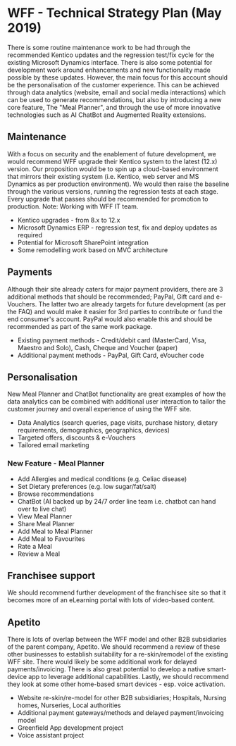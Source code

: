 # WFF - Technical Strategy Plan (May 2019)

There is some routine maintenance work to be had through the recommended Kentico updates and the regression test/fix cycle for the existing Microsoft Dynamics interface.  There is also some potential for development work around enhancements and new functionality made possible by these updates.  However, the main focus for this account should be the personalisation of the customer experience. This can be achieved through data analytics (website, email and social media interactions) which can be used to generate recommendations, but also by introducing a new core feature, The "Meal Planner", and through the use of more innovative technologies such as AI ChatBot and Augmented Reality extensions.

## Maintenance

With a focus on security and the enablement of future development, we would recommend WFF upgrade their Kentico system to the latest (12.x) version.  Our proposition would be to spin up a cloud-based environment that mirrors their existing system (i.e. Kentico, web server and MS Dynamics as per production environment).
We would then raise the baseline through the various versions, running the regression tests at each stage.
Every upgrade that passes should be recommended for promotion to production.  Note: Working with WFF IT team.

* Kentico upgrades - from 8.x to 12.x
* Microsoft Dynamics ERP - regression test, fix and deploy updates as required
* Potential for Microsoft SharePoint integration
* Some remodelling work based on MVC architecture
  
## Payments

Although their site already caters for major payment providers, there are 3 additional methods that should be recommended; PayPal, Gift card and e-Vouchers.  The latter two are already targets for future development (as per the FAQ) and would make it easier for 3rd parties to contribute or fund the end consumer's account.
PayPal would also enable this and should be recommended as part of the same work package.

* Existing payment methods - Credit/debit card (MasterCard, Visa, Maestro and Solo), Cash, Cheque and Voucher (paper)
* Additional payment methods - PayPal, Gift Card, eVoucher code

## Personalisation

New Meal Planner and ChatBot functionality are great examples of how the data analytics can be combined with additional user interaction to tailor the customer journey and overall experience of using the WFF site.

* Data Analytics (search queries, page visits, purchase history, dietary requirements, demographics, geographics, devices)
* Targeted offers, discounts & e-Vouchers
* Tailored email marketing

### New Feature - Meal Planner

* Add Allergies and medical conditions (e.g. Celiac disease)
* Set Dietary preferences (e.g. low sugar/fat/salt)
* Browse recommendations
* ChatBot (AI backed up by 24/7 order line team i.e. chatbot can hand over to live chat)
* View Meal Planner
* Share Meal Planner
* Add Meal to Meal Planner
* Add Meal to Favourites
* Rate a Meal
* Review a Meal
  
## Franchisee support

We should recommend further development of the franchisee site so that it becomes more of an eLearning portal with lots of video-based content.

## Apetito

There is lots of overlap between the WFF model and other B2B subsidiaries of the parent company, Apetito.
We should recommend a review of these other businesses to establish suitability for a re-skin/remodel of the existing WFF site.  There would likely be some additional work for delayed payments/invoicing.
There is also great potential to develop a native smart-device app to leverage additional capabilities.
Lastly, we should recommend they look at some other home-based smart devices - esp. voice activation.

* Website re-skin/re-model for other B2B subsidiaries; Hospitals, Nursing homes, Nurseries, Local authorities
* Additional payment gateways/methods and delayed payment/invoicing model
* Greenfield App development project
* Voice assistant project